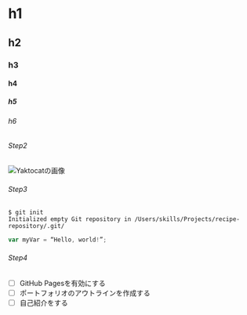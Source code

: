 # h1
## h2
### h3
#### h4
##### h5
###### h6

###### Step2
![Yaktocatの画像](https://octodex.github.com/images/yaktocat.png)

###### Step3
```shell
$ git init
Initialized empty Git repository in /Users/skills/Projects/recipe-repository/.git/
```
```javascript
var myVar = “Hello, world!”;
```

###### Step4
- [ ] GitHub Pagesを有効にする
- [ ] ポートフォリオのアウトラインを作成する
- [ ] 自己紹介をする
